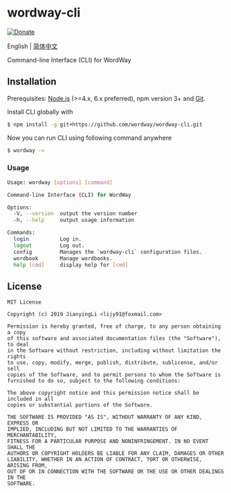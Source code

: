# wordway-cli

[![Donate](https://img.shields.io/badge/Donate-PayPal-green.svg)](https://www.paypal.com/cgi-bin/webscr?cmd=_donations&business=lijy91%40live.com&currency_code=USD&source=url)

English | [简体中文](./README.zh_CN.md)

Command-line Interface (CLI) for WordWay

## Installation

Prerequisites: [Node.js](https://nodejs.org/en/) (>=4.x, 6.x preferred), npm version 3+ and [Git](https://git-scm.com/).

Install CLI globally with

```bash
$ npm install -g git+https://github.com/wordway/wordway-cli.git
```

Now you can run CLI using following command anywhere

```bash
$ wordway -v
```

### Usage

```bash
Usage: wordway [options] [command]

Command-line Interface (CLI) for WordWay

Options:
  -V, --version  output the version number
  -h, --help     output usage information

Commands:
  login          Log in.
  logout         Log out.
  config         Manages the `wordway-cli` configuration files.
  wordbook       Manage wordbooks.
  help [cmd]     display help for [cmd]
```

## License

```
MIT License

Copyright (c) 2019 JianyingLi <lijy91@foxmail.com>

Permission is hereby granted, free of charge, to any person obtaining a copy
of this software and associated documentation files (the "Software"), to deal
in the Software without restriction, including without limitation the rights
to use, copy, modify, merge, publish, distribute, sublicense, and/or sell
copies of the Software, and to permit persons to whom the Software is
furnished to do so, subject to the following conditions:

The above copyright notice and this permission notice shall be included in all
copies or substantial portions of the Software.

THE SOFTWARE IS PROVIDED "AS IS", WITHOUT WARRANTY OF ANY KIND, EXPRESS OR
IMPLIED, INCLUDING BUT NOT LIMITED TO THE WARRANTIES OF MERCHANTABILITY,
FITNESS FOR A PARTICULAR PURPOSE AND NONINFRINGEMENT. IN NO EVENT SHALL THE
AUTHORS OR COPYRIGHT HOLDERS BE LIABLE FOR ANY CLAIM, DAMAGES OR OTHER
LIABILITY, WHETHER IN AN ACTION OF CONTRACT, TORT OR OTHERWISE, ARISING FROM,
OUT OF OR IN CONNECTION WITH THE SOFTWARE OR THE USE OR OTHER DEALINGS IN THE
SOFTWARE.
```
